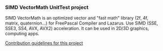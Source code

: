 ### SIMD VectorMath UnitTest project

SIMD VectorMath is an optimized vector and "fast math" library (2f, 4f, matrix, quaternion...)  for FreePascal Compiler and Lazarus.
Use SIMD (SSE, SSE3, SS4, AVX, AVX2) acceleration.
It can be used in 2D/3D graphics, computing apps.   
  
  
[Contribution guidelines for this project](CONTRIBUTING.md)

